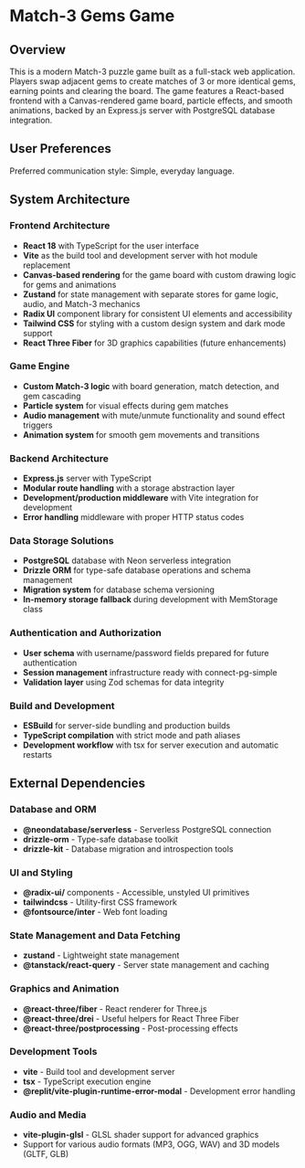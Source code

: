 # Match-3 Gems Game

## Overview

This is a modern Match-3 puzzle game built as a full-stack web application. Players swap adjacent gems to create matches of 3 or more identical gems, earning points and clearing the board. The game features a React-based frontend with a Canvas-rendered game board, particle effects, and smooth animations, backed by an Express.js server with PostgreSQL database integration.

## User Preferences

Preferred communication style: Simple, everyday language.

## System Architecture

### Frontend Architecture
- **React 18** with TypeScript for the user interface
- **Vite** as the build tool and development server with hot module replacement
- **Canvas-based rendering** for the game board with custom drawing logic for gems and animations
- **Zustand** for state management with separate stores for game logic, audio, and Match-3 mechanics
- **Radix UI** component library for consistent UI elements and accessibility
- **Tailwind CSS** for styling with a custom design system and dark mode support
- **React Three Fiber** for 3D graphics capabilities (future enhancements)

### Game Engine
- **Custom Match-3 logic** with board generation, match detection, and gem cascading
- **Particle system** for visual effects during gem matches
- **Audio management** with mute/unmute functionality and sound effect triggers
- **Animation system** for smooth gem movements and transitions

### Backend Architecture
- **Express.js** server with TypeScript
- **Modular route handling** with a storage abstraction layer
- **Development/production middleware** with Vite integration for development
- **Error handling** middleware with proper HTTP status codes

### Data Storage Solutions
- **PostgreSQL** database with Neon serverless integration
- **Drizzle ORM** for type-safe database operations and schema management
- **Migration system** for database schema versioning
- **In-memory storage fallback** during development with MemStorage class

### Authentication and Authorization
- **User schema** with username/password fields prepared for future authentication
- **Session management** infrastructure ready with connect-pg-simple
- **Validation layer** using Zod schemas for data integrity

### Build and Development
- **ESBuild** for server-side bundling and production builds
- **TypeScript compilation** with strict mode and path aliases
- **Development workflow** with tsx for server execution and automatic restarts

## External Dependencies

### Database and ORM
- **@neondatabase/serverless** - Serverless PostgreSQL connection
- **drizzle-orm** - Type-safe database toolkit
- **drizzle-kit** - Database migration and introspection tools

### UI and Styling
- **@radix-ui/** components - Accessible, unstyled UI primitives
- **tailwindcss** - Utility-first CSS framework
- **@fontsource/inter** - Web font loading

### State Management and Data Fetching
- **zustand** - Lightweight state management
- **@tanstack/react-query** - Server state management and caching

### Graphics and Animation
- **@react-three/fiber** - React renderer for Three.js
- **@react-three/drei** - Useful helpers for React Three Fiber
- **@react-three/postprocessing** - Post-processing effects

### Development Tools
- **vite** - Build tool and development server
- **tsx** - TypeScript execution engine
- **@replit/vite-plugin-runtime-error-modal** - Development error handling

### Audio and Media
- **vite-plugin-glsl** - GLSL shader support for advanced graphics
- Support for various audio formats (MP3, OGG, WAV) and 3D models (GLTF, GLB)